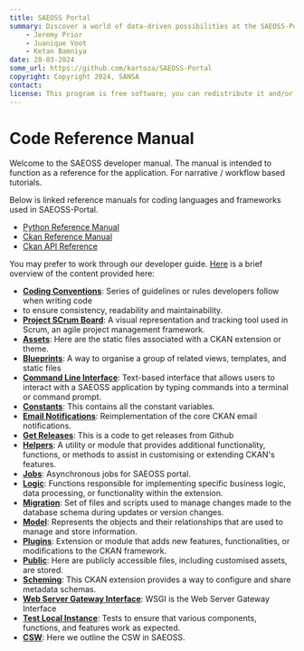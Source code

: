 ```yaml
---
title: SAEOSS Portal
summary: Discover a world of data-driven possibilities at the SAEOSS-Portal, where information converges to empower data sharing and decision-making.
    - Jeremy Prior
    - Juanique Voot
    - Ketan Bamniya
date: 28-03-2024
some_url: https://github.com/kartoza/SAEOSS-Portal
copyright: Copyright 2024, SANSA
contact:
license: This program is free software; you can redistribute it and/or modify it under the terms of the GNU Affero General Public License as published by the Free Software Foundation; either version 3 of the License, or (at your option) any later version.
---
```


# Code Reference Manual

Welcome to the SAEOSS developer manual. The manual is intended to function as a reference for the application. 
For narrative / workflow based tutorials.

Below is linked reference manuals for coding languages and frameworks used in SAEOSS-Portal.

* [Python Reference Manual](https://docs.python.org/3/reference/index.html)
* [Ckan Reference Manual](https://docs.ckan.org/en/2.9/user-guide.html)
* [Ckan API Reference](https://docs.ckan.org/en/2.10/api/index.html)

You may prefer to work through our developer guide. [Here](../guide/index.md) is a brief 
overview of the content provided here:


* **[Coding Conventions](./coding-conventions.md)**: Series of guidelines or rules developers follow when writing code 
* to ensure consistency, readability and maintainability.
* **[Project SCrum Board](./project-scrum-board.md)**: A visual representation and tracking tool used in Scrum, an 
agile project management framework.
* **[Assets](./assets.md)**: Here are the static files associated with a CKAN extension or theme.
* **[Blueprints](./blueprints.md)**: A way to organise a group of related views, templates, and static files
* **[Command Line Interface](./cli.md)**: Text-based interface that allows users to interact with a SAEOSS application 
by typing commands into a terminal or command prompt.  
* **[Constants](./constants.md)**: This contains all the constant variables.
* **[Email Notifications](./email-notification.md)**: Reimplementation of the core CKAN email notifications.
* **[Get Releases](./get-releases.md)**: This is a code to get releases from Github
* **[Helpers](./helpers.md)**: A utility or module that provides additional functionality, functions, or methods 
to assist in customising or extending CKAN's features.
* **[Jobs](./jobs.md)**: Asynchronous jobs for SAEOSS portal.
* **[Logic](./logic.md)**: Functions responsible for implementing specific business logic, data processing, or 
functionality within the extension.
* **[Migration](./migration.md)**: Set of files and scripts used to manage changes made to the database schema during 
updates or version changes.
* **[Model](./model.md)**: Represents the objects and their relationships that are used to manage and store information.
* **[Plugins](./plugins.md)**: Extension or module that adds new features, functionalities, or modifications to the CKAN 
framework.
* **[Public](./public.md)**: Here are publicly accessible files, including customised assets, are stored.
* **[Scheming](./scheming.md)**: This CKAN extension provides a way to configure and share metadata schemas. 
* **[Web Server Gateway Interface](./wsgi.md)**: WSGI is the Web Server Gateway Interface
* **[Test Local Instance](./test_local.md)**: Tests to ensure that various components, functions, and features work as 
expected.
* **[CSW](./csw.md)**: Here we outline the CSW in SAEOSS.
